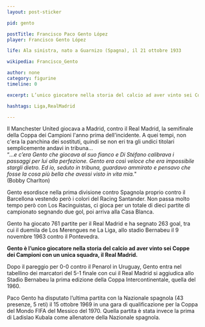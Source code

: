 ```yaml
---
layout: post-sticker

pid: gento

postTitle: Francisco Paco Gento López
player: Francisco Gento López

life: Ala sinistra, nato a Guarnizo (Spagna), il 21 ottobre 1933

wikipedia: Francisco_Gento

author: none
category: figurine
timeline: 0

excerpt: L’unico giocatore nella storia del calcio ad aver vinto sei Coppe dei Campioni con un unica squadra, il Real Madrid.

hashtags: Liga,RealMadrid

---
```


Il Manchester United giocava a Madrid, contro il Real Madrid, la semifinale della Coppa dei Campioni l'anno prima dell'incidente. A quei tempi, non c'era la panchina dei sostituti, quindi se non eri tra gli undici titolari semplicemente andavi in tribuna…<br/>
“_…e c’era Gento che giocava al suo fianco e Di Stéfano calibrava i passaggi per lui alla perfezione. Gento era così veloce che era impossibile stargli dietro. Ed io, seduto in tribuna, guardavo ammirato e pensavo che fosse la cosa più bella che avessi visto in vita mia._"<br/>
(Bobby Charlton)


Gento esordisce nella prima divisione contro Spagnola proprio contro il Barcellona vestendo però i colori del Racing Santander. Non passa molto tempo però con Los Racinguistas, ci gioca per un totale di dieci partite di campionato segnando due gol, poi arriva alla Casa Blanca.


Gento ha giocato 761 partite per il Real Madrid e ha segnato 263 goal, tra cui il duemila de Los Merengues ne La Liga, allo stadio Bernabeu il 9 novembre 1963 contro il Pontevedra.


**Gento è l’unico giocatore nella storia del calcio ad aver vinto sei Coppe dei Campioni con un unica squadra, il Real Madrid.**


Dopo il pareggio per 0-0 contro il Penarol in Uruguay, Gento entra nel tabellino dei marcatori del 5-1 finale con cui il Real Madrid si aggiudica allo Stadio Bernabeu la prima edizione della Coppa Intercontinentale, quella  del 1960.


Paco Gento ha disputato l’ultima partita con la Nazionale spagnola (43 presenze, 5 reti) il 15 ottobre 1969 in una gara di qualificazione per la Coppa del Mondo FIFA del Messico del 1970. Quella partita è stata invece la prima di Ladislao Kubala come allenatore della Nazionale spagnola.
